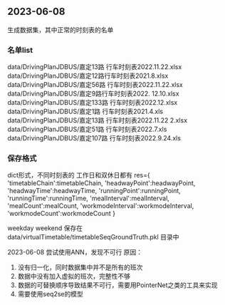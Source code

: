 ## 2023-06-08
生成数据集，其中正常的时刻表的名单
### 名单list
data/DrivingPlanJDBUS/嘉定13路 行车时刻表2022.11.22.xlsx
data/DrivingPlanJDBUS/嘉定12路行车时刻表2021.8.xlsx
data/DrivingPlanJDBUS/嘉定56路 行车时刻表2022.11.22.xlsx
data/DrivingPlanJDBUS/嘉定9路行车时刻表2022. 12.10.xlsx
data/DrivingPlanJDBUS/嘉定133路 行车时刻表2022.12.xlsx
data/DrivingPlanJDBUS/嘉定1路 行车时刻表2021.4.xls
data/DrivingPlanJDBUS/嘉定13路 行车时刻表2022.11.22 2.xlsx
data/DrivingPlanJDBUS/嘉定51路 行车时刻表2022.7.xls
data/DrivingPlanJDBUS/嘉定107路  行车时刻表2022.9.24.xls

### 保存格式
dict形式，不同时刻表的 工作日和双休日都有
    res={
        'timetableChain':timetableChain,
        'headwayPoint':headwayPoint,
        'headwayTime':headwayTime,
        'runningPoint':runningPoint,
        'runningTime':runningTime,
        'mealInterval':mealInterval,
        'mealCount':mealCount,
        'workmodeInterval':workmodeInterval,
        'workmodeCount':workmodeCount
    }

weekday
weekend
保存在 data/virtualTimetable/timetableSeqGroundTruth.pkl 目录中

2023-06-08 尝试使用ANN，发现不可行
原因：
1. 没有归一化，同时数据集中并不是所有的班次
2. 数据中没有加入虚拟的班次，完整性不够
3. 数据的可替换顺序导致结果不可行，需要用PointerNet之类的工具来实现
4. 需要使用seq2se的模型